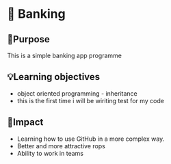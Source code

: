 # 🏦 Banking

## 🎯Purpose
This is a simple banking app programme

## 💡Learning objectives
* object oriented programming - inheritance
* this is the first time i will be wiriting test for my code

## 🤯Impact
* Learning how to use GitHub in a more complex way.
* Better and more attractive rops
* Ability to work in teams

